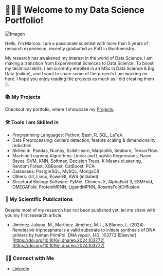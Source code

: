 # 🙋🏻‍♂️ Welcome to my Data Science Portfolio! 

![Imagen](images/overview.png)

Hello, I'm Marcos. I am a passionate scientist with more than 5 years of research experience, recently graduated as PhD in Biochemistry. 

My research has awakened my interest in the world of Data Science. I am making a transition from Experimental Sciences to Data Science. To boost my technical skills, I am currently enrolled in an MSc in Data Science & Big Data (online), and I want to share some of the projects I am working on here. I hope you enjoy reading the projects as much as I did creating them :).

### 📚 My Projects

Checkout my portfolio, where I showcase my [Projects](https://mjimenezj.github.io/Portfolio/Projects.html).

### 🛠️ Tools I am Skilled in

- Programming Languages: Python, Bash, R, SQL, LaTeX.
- Data Preprocessing: outliers detection, feature scaling & dimensionality reduction.
- Skilled in: Pandas, Numpy, Scikit-learn, Matplotlib, Seaborn, TensorFlow.
- Machine Learning Algorithms: Linear and Logistic Regressions, Naive Bayes, SVM, KNN, Softmax, Decision Trees, K-Means clustering, Random Forest, XGBoost, CatBoost, PCA.
- Databases: PostgreSQL, MySQL, MongoDB.
- Others: Git, Linux, PowerBI, AWS (initiated).
- Structural Biology Software: PyMol, Chimera X, AlphaFold 3, ESMFold, OMEGAFold, ProteinMPNN, LigandMPNN, RosettaFoldDiffusion. 


### 🧬 My Scientific Publications

Despite most of my research has not been published yet, let me share with you my first research article:

- Jiménez-Juliana, M., Martínez-Jiménez, M. I., & Blanco, L. (2024). Remdesivir triphosphate is a valid substrate to initiate synthesis of DNA primers by human PrimPol. *DNA repair*, 143, 103772 (Elsevier). [https://doi.org/10.1016/j.dnarep.2024.103772](https://doi.org/10.1016/j.dnarep.2024.103772)


### 👋🏻 Connect with Me

- [LinkedIn](https://www.linkedin.com/in/marcos-jimenez-juliana/)

